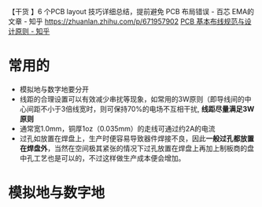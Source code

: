 【干货 】6 个PCB layout 技巧详细总结，提前避免 PCB 布局错误 - 百芯 EMA的文章 - 知乎
https://zhuanlan.zhihu.com/p/671957902
[PCB 基本布线规范与设计原则 - 知乎](https://zhuanlan.zhihu.com/p/358113054)
# 常用的


- 模拟地与数字地要分开
- 线距的合理设置可以有效减少串扰等现象，如常用的3W原则（即导线间的中心间距不小于3倍线宽时，则可保持70%的电场不互相干扰, **线距尽量满足3W原则**
- 通常宽1.0mm，铜厚1oz（0.035mm）的走线可通过约2A的电流
- 过孔如放置在焊盘上，生产时便容易导致器件焊接不良，因此**一般过孔都放置在焊盘外**，当然在空间极其紧张的情况下过孔放置在焊盘上再加上制板商的盘中孔工艺也是可以的，不过这样做生产成本便会增加。


# 模拟地与数字地
